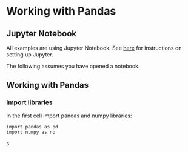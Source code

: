 
# Working with Pandas

## Jupyter Notebook
All examples are using Jupyter Notebook. See [here](./README.md) for instructions on setting up Jupyter.

The following assumes you have opened a notebook.

## Working with Pandas

### import libraries

In the first cell import pandas and numpy libraries:
```
import pandas as pd
import numpy as np
```
s
